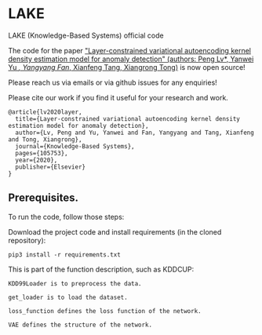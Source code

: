 # LAKE
LAKE (Knowledge-Based Systems) official code

The code for the paper ["Layer-constrained variational autoencoding kernel density estimation model for anomaly detection" (authors: Peng Lv*, Yanwei Yu *, Yangyang Fan*, Xianfeng Tang, Xiangrong Tong)](https://www.sciencedirect.com/science/article/pii/S0950705120301635) is now open source! 

Please reach us via emails or via github issues for any enquiries!

Please cite our work if you find it useful for your research and work.
```
@article{lv2020layer,
  title={Layer-constrained variational autoencoding kernel density estimation model for anomaly detection},
  author={Lv, Peng and Yu, Yanwei and Fan, Yangyang and Tang, Xianfeng and Tong, Xiangrong},
  journal={Knowledge-Based Systems},
  pages={105753},
  year={2020},
  publisher={Elsevier}
}
```
## Prerequisites.
To run the code, follow those steps:

Download the project code and install requirements (in the cloned repository):

```
pip3 install -r requirements.txt
```
This is part of the function description, such as KDDCUP:
```
KDD99Loader is to preprocess the data.

get_loader is to load the dataset.

loss_function defines the loss function of the network.

VAE defines the structure of the network.
```
